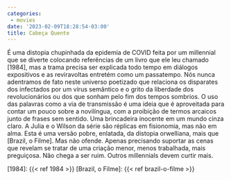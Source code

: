 ```yaml
---
categories:
 - movies
date: '2023-02-09T18:28:54-03:00'
title: Cabeça Quente
---
```


É uma distopia chupinhada da epidemia de COVID feita por um millennial que se diverte colocando referências de um livro que ele leu chamado [1984], mas a trama precisa ser explicada todo tempo em diálogos expositivos e as reviravoltas entretém como um passatempo. Nós nunca adentramos de fato neste universo poetizado que relaciona os disparates dos infectados por um vírus semântico e o grito da liberdade dos revolucionários ou dos que sonham pelo fim dos tempos sombrios. O uso das palavras como a via de transmissão é uma ideia que é aproveitada para contar um pouco sobre a novilíngua, com a proibição de termos arcaicos junto de frases sem sentido. Uma brincadeira inocente em um mundo cinza claro. A Julia e o Wilson da série são réplicas em fisionomia, mas não em alma. Esta é uma versão pobre, enlatada, da distopia orwelliana, mais que [Brazil, o Filme]. Mas não ofende. Apenas precisando suportar as cenas que revelam se tratar de uma criação menor, menos trabalhada, mais preguiçosa. Não chega a ser ruim. Outros millennials devem curtir mais.

[1984]: {{< ref 1984 >}}
[Brazil, o Filme]: {{< ref brazil-o-filme >}}
